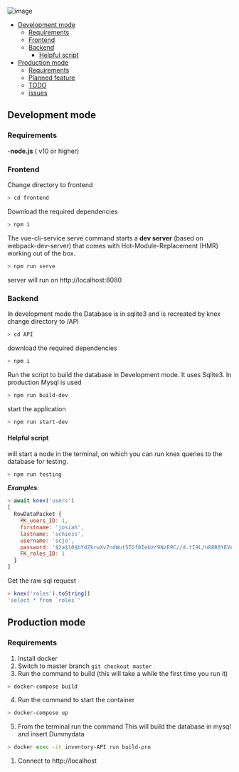 
![image](https://assets.onthehub.com/attachments/15/33f270b9-b59b-e011-969d-0030487d8897/588f8b12-c253-4418-881f-b31480bdf58a.jpg "logo")

- [Development mode](#development-mode)
	- [Requirements](#requirements)
	- [Frontend](#frontend)
	- [Backend](#backend)
		- [Helpful script](#helpful-script)
- [Production mode](#production-mode)
	- [Requirements](#requirements-1)
	- [Planned feature](#planned-feature)
	- [TODO](#todo)
	- [issues](#issues)



## Development mode

### Requirements
 -**node.js** ( v10 or higher)

### Frontend

Change directory to frontend 

```bash
> cd frontend
```
Download the required dependencies
```bash
> npm i 
```

The vue-cli-service serve command starts a **dev server** (based on webpack-dev-server) that comes with Hot-Module-Replacement (HMR) working out of the box.
```bash
> npm run serve
```
server will run on http://localhost:8080

### Backend

In development mode the Database is in sqlite3 and is recreated by knex
change directory to /API
```bash
> cd API
```

download the required dependencies
```bash
> npm i
```

Run the script to build the database in Development mode. It uses Sqlite3. In production Mysql is used
```bash
> npm run build-dev
```

start the application
```bash
> npm run start-dev
```

#### Helpful script

will start a node in the terminal, on which you can run knex queries to the database for testing.
```bash
> npm run testing
```

***Examples**:*
```js
> await knex('users')
[
  RowDataPacket {
    PK_users_ID: 1,
    firstname: 'josiah',
    lastname: 'schiess',
    username: 'scjo',
    password: '$2a$10$bYdZkrwXv7ndWutSTGf0IeUzr9NzE9C//d.tI9L/n88R0YEVACmQG',
    FK_roles_ID: 1
  }
]
```
Get the raw sql request
```js
> knex('roles').toString()
'select * from `roles`'
```

## Production mode

### Requirements

1. Install docker
2. Switch to master branch `git checkout master `
3. Run the command to build
(this will take a while the first time you run it)
```bash
> docker-compose build
```
4. Run the command to start the container 
```bash
> docker-compose up
```
5. From the terminal run the command 
This will build the database in mysql and insert Dummydata
```bash
> docker exec -it inventory-API run build-pro
```
1. Connect to http://localhost


